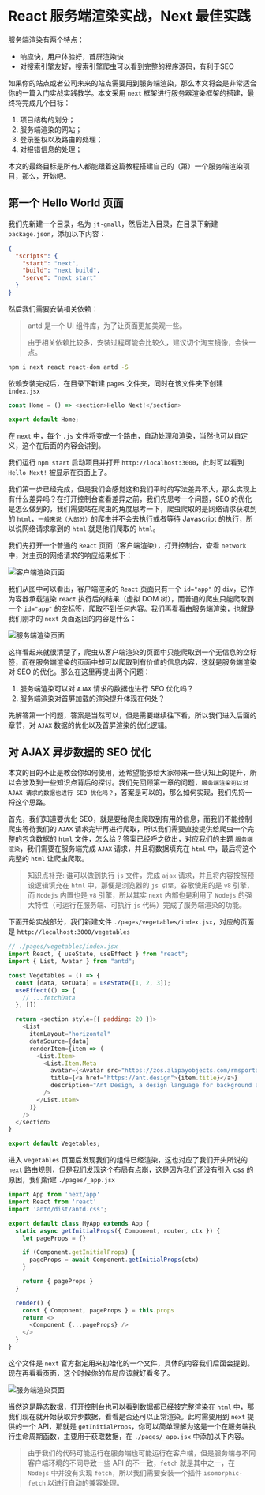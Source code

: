 # React 服务端渲染实战，Next 最佳实践

服务端渲染有两个特点：
  - 响应快，用户体验好，首屏渲染快
  - 对搜索引擎友好，搜索引擎爬虫可以看到完整的程序源码，有利于SEO

如果你的站点或者公司未来的站点需要用到服务端渲染，那么本文将会是非常适合你的一篇入门实战实践教学。本文采用 `next` 框架进行服务器渲染框架的搭建，最终将完成几个目标：
  1. 项目结构的划分；
  2. 服务端渲染的网站；
  3. 登录鉴权以及路由的处理；
  4. 对报错信息的处理；

本文的最终目标是所有人都能跟着这篇教程搭建自己的（第）一个服务端渲染项目，那么，开始吧。

## 第一个 Hello World 页面

我们先新建一个目录，名为 `jt-gmall`，然后进入目录，在目录下新建 `package.json`，添加以下内容：

```json
{
  "scripts": {
    "start": "next",
    "build": "next build",
    "serve": "next start"
  }
}
```

然后我们需要安装相关依赖：

> antd 是一个 UI 组件库，为了让页面更加美观一些。
>
> 由于相关依赖比较多，安装过程可能会比较久，建议切个淘宝镜像，会快一点。

```bash
npm i next react react-dom antd -S
```

依赖安装完成后，在目录下新建 `pages` 文件夹，同时在该文件夹下创建 `index.jsx`

```js
const Home = () => <section>Hello Next!</section>

export default Home;
```

在 `next` 中，每个 `.js` 文件将变成一个路由，自动处理和渲染，当然也可以自定义，这个在后面的内容会讲到。

我们运行 `npm start` 启动项目并打开 `http://localhost:3000`，此时可以看到 `Hello Next!` 被显示在页面上了。

我们第一步已经完成，但是我们会感觉这和我们平时的写法差异不大，那么实现上有什么差异吗？在打开控制台查看差异之前，我们先思考一个问题，SEO 的优化是怎么做到的，我们需要站在爬虫的角度思考一下，爬虫爬取的是网络请求获取到的 `html`，`一般来说（大部分）`的爬虫并不会去执行或者等待 Javascript 的执行，所以说网络请求拿到的 `html` 就是他们爬取的 `html`。

我们先打开一个普通的 `React` 页面（客户端渲染），打开控制台，查看 `network` 中，对主页的网络请求的响应结果如下：

![客户端渲染页面](https://shadows-mall.oss-cn-shenzhen.aliyuncs.com/images/blogs/react-ssr/1.png)

我们从图中可以看出，客户端渲染的 `React` 页面只有一个 `id="app"` 的 `div`，它作为容器承载渲染 `react` 执行后的结果（虚拟 DOM 树），而普通的爬虫只能爬取到一个 `id="app"` 的空标签，爬取不到任何内容。我们再看看由服务端渲染，也就是我们刚才的 `next` 页面返回的内容是什么：

![服务端渲染页面](https://shadows-mall.oss-cn-shenzhen.aliyuncs.com/images/blogs/react-ssr/1.png)

这样看起来就很清楚了，爬虫从客户端渲染的页面中只能爬取到一个无信息的空标签，而在服务端渲染的页面中却可以爬取到有价值的信息内容，这就是服务端渲染对 SEO 的优化。那么在这里再提出两个问题：
  1. 服务端渲染可以对 `AJAX` 请求的数据也进行 SEO 优化吗？
  2. 服务端渲染对首屏加载的渲染提升体现在何处？

先解答第一个问题，答案是当然可以，但是需要继续往下看，所以我们进入后面的章节，对 `AJAX` 数据的优化以及首屏渲染的优化逻辑。

## 对 AJAX 异步数据的 SEO 优化

本文的目的不止是教会你如何使用，还希望能够给大家带来一些认知上的提升，所以会涉及到一些知识点背后的探讨。我们先回顾第一章的问题，`服务端渲染可以对 AJAX 请求的数据也进行 SEO 优化吗？`，答案是可以的，那么如何实现，我们先捋一捋这个思路。

首先，我们知道要优化 SEO，就是要给爬虫爬取到有用的信息，而我们不能控制爬虫等待我们的 `AJAX` 请求完毕再进行爬取，所以我们需要直接提供给爬虫一个完整的包含数据的 `html` 文件，怎么给？答案已经呼之欲出，对应我们的主题 `服务端渲染`，我们需要在服务端完成 `AJAX` 请求，并且将数据填充在 `html` 中，最后将这个完整的 `html` 让爬虫爬取。

> 知识点补充: 谁可以做到执行 `js` 文件，完成 `ajax` 请求，并且将内容按照预设逻辑填充在 `html` 中，那便是浏览器的 `js 引擎`，谷歌使用的是 `v8` 引擎，而 `Nodejs` 内置也是 `v8` 引擎，所以其实 `next` 内部也是利用了 `Nodejs` 的强大特性（可运行在服务端、可执行 `js` 代码）完成了服务端渲染的功能。

下面开始实战部分，我们新建文件 `./pages/vegetables/index.jsx`，对应的页面是 `http://localhost:3000/vegetables`

```js
// ./pages/vegetables/index.jsx
import React, { useState, useEffect } from "react";
import { List, Avatar } from "antd";

const Vegetables = () => {
  const [data, setData] = useState([1, 2, 3]);
  useEffect(() => {
    // ...fetchData
  }, [])

  return <section style={{ padding: 20 }}>
    <List
      itemLayout="horizontal"
      dataSource={data}
      renderItem={item => (
        <List.Item>
          <List.Item.Meta
            avatar={<Avatar src="https://zos.alipayobjects.com/rmsportal/ODTLcjxAfvqbxHnVXCYX.png" />}
            title={<a href="https://ant.design">{item.title}</a>}
            description="Ant Design, a design language for background applications, is refined by Ant UED Team"
          />
        </List.Item>
      )}
    />
  </section>
}

export default Vegetables;
```

进入 `vegetables` 页面后发现我们的组件已经渲染，这也对应了我们开头所说的 `next` 路由规则，但是我们发现这个布局有点崩，这是因为我们还没有引入 css 的原因，我们新建 `./pages/_app.jsx`

```js
import App from 'next/app'
import React from 'react'
import 'antd/dist/antd.css';

export default class MyApp extends App {
  static async getInitialProps({ Component, router, ctx }) {
    let pageProps = {}

    if (Component.getInitialProps) {
      pageProps = await Component.getInitialProps(ctx)
    }

    return { pageProps }
  }

  render() {
    const { Component, pageProps } = this.props
    return <>
      <Component {...pageProps} />
    </>
  }
}
```

这个文件是 `next` 官方指定用来初始化的一个文件，具体的内容我们后面会提到。现在再看看页面，这个时候你的布局应该就好看多了。

![服务端渲染页面](https://shadows-mall.oss-cn-shenzhen.aliyuncs.com/images/blogs/react-ssr/1.png)

当然这是静态数据，打开控制台也可以看到数据都已经被完整渲染在 `html` 中，那我们现在就开始获取异步数据，看看是否还可以正常渲染。此时需要用到 `next` 提供的一个 API，那就是 `getInitialProps`，你可以简单理解为这是一个在服务端执行生命周期函数，主要用于获取数据，在 `./pages/_app.jsx` 中添加以下内容。

> 由于我们的代码可能运行在服务端也可能运行在客户端，但是服务端与不同客户端环境的不同导致一些 API 的不一致，`fetch` 就是其中之一，在 `Nodejs` 中并没有实现 `fetch`，所以我们需要安装一个插件 `isomorphic-fetch` 以进行自动的兼容处理。

